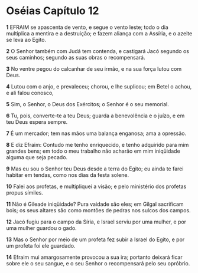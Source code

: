 # Oséias Capítulo 12

**1** 	EFRAIM se apascenta de vento, e segue o vento leste; todo o dia multiplica a mentira e a destruição; e fazem aliança com a Assíria, e o azeite se leva ao Egito.

**2** 	O Senhor também com Judá tem contenda, e castigará Jacó segundo os seus caminhos; segundo as suas obras o recompensará.

**3** 	No ventre pegou do calcanhar de seu irmão, e na sua força lutou com Deus.

**4** 	Lutou com o anjo, e prevaleceu; chorou, e lhe suplicou; em Betel o achou, e ali falou conosco,

**5** 	Sim, o Senhor, o Deus dos Exércitos; o Senhor é o seu memorial.

**6** 	Tu, pois, converte-te a teu Deus; guarda a benevolência e o juízo, e em teu Deus espera sempre.

**7** 	É um mercador; tem nas mãos uma balança enganosa; ama a opressão.

**8** 	E diz Efraim: Contudo me tenho enriquecido, e tenho adquirido para mim grandes bens; em todo o meu trabalho não acharão em mim iniqüidade alguma que seja pecado.

**9** 	Mas eu sou o Senhor teu Deus desde a terra do Egito; eu ainda te farei habitar em tendas, como nos dias da festa solene.

**10** 	Falei aos profetas, e multipliquei a visão; e pelo ministério dos profetas propus símiles.

**11** 	Não é Gileade iniqüidade? Pura vaidade são eles; em Gilgal sacrificam bois; os seus altares são como montões de pedras nos sulcos dos campos.

**12** 	Jacó fugiu para o campo da Síria, e Israel serviu por uma mulher, e por uma mulher guardou o gado.

**13** 	Mas o Senhor por meio de um profeta fez subir a Israel do Egito, e por um profeta foi ele guardado.

**14** 	Efraim mui amargosamente provocou a sua ira; portanto deixará ficar sobre ele o seu sangue, e o seu Senhor o recompensará pelo seu opróbrio.

